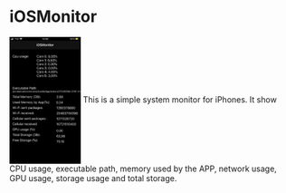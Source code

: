 # iOSMonitor
<img align="center" src="https://github.com/LucasSte/iOSMonitor/raw/master/print_ios.png" alt="Example" width="25%"/>
This is a simple system monitor for iPhones. It show CPU usage, executable path, memory used by the APP, network usage, GPU usage, storage usage and total storage.
